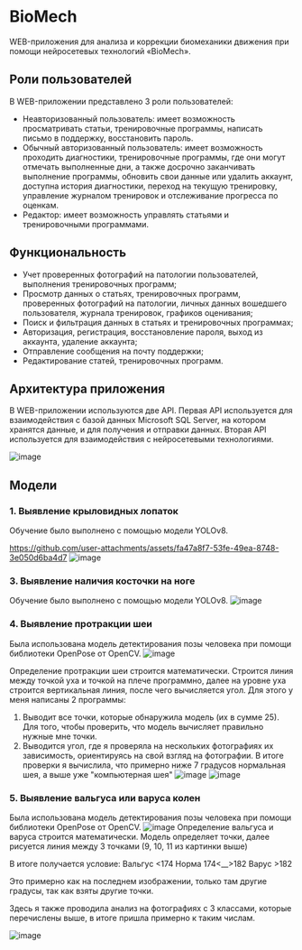 # BioMech
WEB-приложения для анализа и коррекции биомеханики движения при помощи нейросетевых технологий «BioMech».

## Роли пользователей
В WEB-приложении представлено 3 роли пользователей:
* Неавторизованный пользователь: имеет возможность просматривать статьи, тренировочные программы, написать письмо в поддержку, восстановить пароль. 
* Обычный авторизованный пользователь: имеет возможность проходить диагностики, тренировочные программы, где они могут отмечать выполненные дни, а также досрочно заканчивать выполнение программы, обновить свои данные или удалить аккаунт, доступна история диагностики, переход на текущую тренировку, управление журналом тренировок и отслеживание прогресса по оценкам.
* Редактор: имеет возможность управлять статьями и тренировочными программами.

## Функциональность
* Учет проверенных фотографий на патологии пользователей, выполнения тренировочных программ;
* Просмотр данных о статьях, тренировочных программ, проверенных фотографий на патологии, личных данных вошедшего пользователя, журнала тренировок, графиков оценивания;
* Поиск и фильтрация данных в статьях и тренировочных программах;
* Авторизация, регистрация, восстановление пароля, выход из аккаунта, удаление аккаунта;
* Отправление сообщения на почту поддержки;
* Редактирование статей, тренировочных программ.

## Архитектура приложения
В WEB-приложении используются две API. Первая API используется для взаимодействия с базой данных Microsoft SQL Server, на котором хранятся данные, и для получения и отправки данных. Вторая API используется для взаимодействия с нейросетевыми технологиями.

![image](https://github.com/user-attachments/assets/52461f0d-fee1-427b-b441-4cc9717cae4e)

## Модели
### 1. Выявление крыловидных лопаток
Обучение было выполнено с помощью модели YOLOv8.

https://github.com/user-attachments/assets/fa47a8f7-53fe-49ea-8748-3e050d6ba4d7
![image](https://github.com/user-attachments/assets/1b37cf6e-0f07-40e4-901d-cb8866cc7909)

### 3. Выявление наличия косточки на ноге
Обучение было выполнено с помощью модели YOLOv8. 
![image](https://github.com/user-attachments/assets/070e048f-3c8f-4c7c-b4e3-d13c8dfd8d4a)

### 4. Выявление протракции шеи
Была использована модель детектирования позы человека при помощи библиотеки OpenPose от OpenCV. 
![image](https://github.com/user-attachments/assets/29d12b7a-4fb4-470b-a9cb-a986d334b5df)

Определение протракции шеи строится математически. Строится линия между точкой уха и точкой на плече программно, далее на уровне уха строится вертикальная линия, после чего вычисляется угол.
Для этого у меня написаны 2 программы: 
1. Выводит все точки, которые обнаружила модель (их в сумме 25). Для того, чтобы проверить, что модель вычисляет правильно нужные мне точки.
2. Выводится угол, где я проверяла на нескольких фотографиях их зависимость, ориентируясь на свой взгляд на фотографии.
В итоге проверки я вычислила, что примерно ниже 7 градусов нормальная шея, а выше уже "компьютерная шея"
![image](https://github.com/user-attachments/assets/4ccd3a31-949b-4b61-ab4a-3628a2ee4674)
![image](https://github.com/user-attachments/assets/ead580fe-dc4e-40a7-a961-df8cf2b735d6)


### 5. Выявление вальгуса или варуса колен
Была использована модель детектирования позы человека при помощи библиотеки OpenPose от OpenCV. 
![image](https://github.com/user-attachments/assets/63e81e68-ff79-4990-b442-00cf2d359e83)
Определение вальгуса и варуса строится математически. Модель определяет точки, далее рисуется линия между 3 точками (9, 10, 11 из картинки выше)

В итоге получается условие:
Вальгус <174
Норма 174<__>182
Варус >182

Это примерно как на последнем изображении, только там другие градусы, так как взяты другие точки. 

Здесь я также проводила анализ на фотографиях с 3 классами, которые перечислены выше, в итоге пришла примерно к таким числам.

![image](https://github.com/user-attachments/assets/37bc5f43-4177-47a3-adb8-2e077b8257a9)
